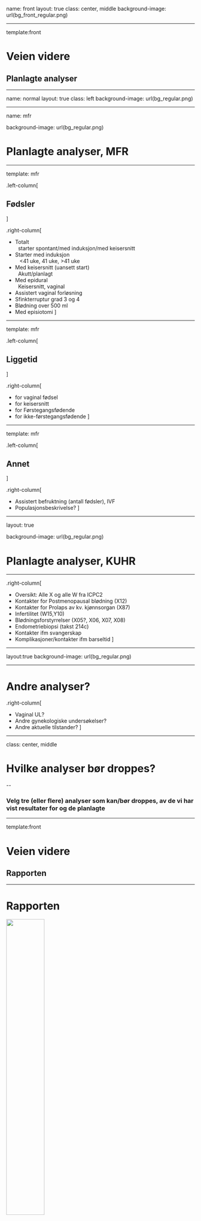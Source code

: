 name: front
layout: true
class: center, middle
background-image: url(bg_front_regular.png)

---
template:front

# Veien videre

## Planlagte analyser

---
name: normal
layout: true
class: left
background-image: url(bg_regular.png)

---
name: mfr

background-image: url(bg_regular.png)


# Planlagte analyser, MFR

---
template: mfr

.left-column[
## Fødsler
]

.right-column[
- Totalt<br>
  &nbsp;&nbsp;starter spontant/med induksjon/med keisersnitt
- Starter med induksjon <br>
  &nbsp;&nbsp; $\lt$41 uke,  41 uke,  $\gt$41 uke
- Med keisersnitt (uansett start) <br>
  &nbsp;&nbsp;Akutt/planlagt
- Med epidural<br>
  &nbsp;&nbsp;Keisersnitt, vaginal
- Assistert vaginal forløsning 
- Sfinkterruptur grad 3 og 4
- Blødning over 500 ml
- Med episiotomi
]

---

template: mfr

.left-column[
## Liggetid
]

.right-column[
- for vaginal fødsel
- for keisersnitt
- for Førstegangsfødende 
- for ikke-førstegangsfødende
]

---

template: mfr

.left-column[
## Annet
]

.right-column[
- Assistert befruktning (antall fødsler), IVF
- Populasjonsbeskrivelse?
]

---

layout: true

background-image: url(bg_regular.png)

# Planlagte analyser, KUHR

---

.right-column[
- Oversikt: Alle X og alle W fra ICPC2
- Kontakter for Postmenopausal blødning (X12)
- Kontakter for Prolaps av kv. kjønnsorgan (X87)
- Infertilitet (W15,Y10)
- Blødningsforstyrrelser (X05?, X06, X07, X08)
- Endometriebiopsi (takst 214c)
- Kontakter ifm svangerskap
- Komplikasjoner/kontakter ifm barseltid
]
---
layout:true
background-image: url(bg_regular.png)

---

# Andre analyser?

.right-column[
- Vaginal UL?
- Andre gynekologiske undersøkelser?
- Andre aktuelle tilstander?
]
---
class: center, middle

# Hvilke analyser bør droppes?

--

### Velg tre (eller flere) analyser som kan/bør droppes, av de vi har vist resultater for og de planlagte


---
template:front

# Veien videre

## Rapporten

---

# Rapporten

<img src="fig/kvinne_front.png" width="45%" height="45%"/>
<!--.right[![Right-aligned image](fig/kvinne_front.png)]-->

---

# Rapporten

.left-column[

## Hva gjør vi

]

.right-column[

Vi ved SKDE vil skrive store deler av rapporten, inkludert
- Innledning
- Beskrivelse av utvalg
- Beskrivelse av resultater
- Diskusjon
- Konklusjonene
]

---

# Rapporten

.left-column[

## Hva trenger vi hjelp til

]

.right-column[

- Kvalitetssikre utvalget 
- Lese gjennom og kommenter beskrivelsen av utvalget
- Innledende tekst om de ulike fagområder
- Tolkninger av funn i lys av relevant faglitteratur

Dere vil få tilsendt tekstene som er relevant for deres fagfelt.
]

---

template:front

# Veien videre

## Faktaarkene

---

# Faktaarkene

"bilde av faktaark"

???

Lages etter at rapporten er klar for gjennomlesning av dere


